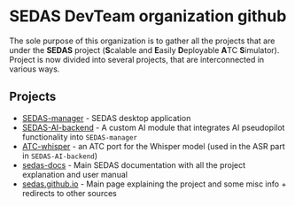 # SEDAS DevTeam organization github

The sole purpose of this organization is to gather all the projects that are under the **SEDAS** project (**S**calable and **E**asily **D**eployable **A**TC **S**imulator).
Project is now divided into several projects, that are interconnected in various ways.

## Projects
- [SEDAS-manager](https://github.com/SEDAS-DevTeam/SEDAS-manager) - SEDAS desktop application
- [SEDAS-AI-backend](https://github.com/SEDAS-DevTeam/SEDAS-AI-backend) - A custom AI module that integrates AI pseudopilot functionality into `SEDAS-manager`
- [ATC-whisper](https://github.com/SEDAS-DevTeam/ATC-whisper) - an ATC port for the Whisper model (used in the ASR part in `SEDAS-AI-backend`)
- [sedas-docs](https://github.com/SEDAS-DevTeam/sedas-docs) - Main SEDAS documentation with all the project explanation and user manual
- [sedas.github.io](https://github.com/SEDAS-DevTeam/sedas.github.io) - Main page explaining the project and some misc info + redirects to other sources
